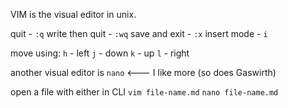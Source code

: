 VIM is the visual editor in unix.

quit - `:q`
write then quit - `:wq`
save and exit - `:x`
insert mode - `i`

move using:
`h` - left
`j` - down
`k` - up
`l` - right

another visual editor is `nano` <--- I like more (so does Gaswirth)

open a file with either in CLI
`vim file-name.md`
`nano file-name.md`